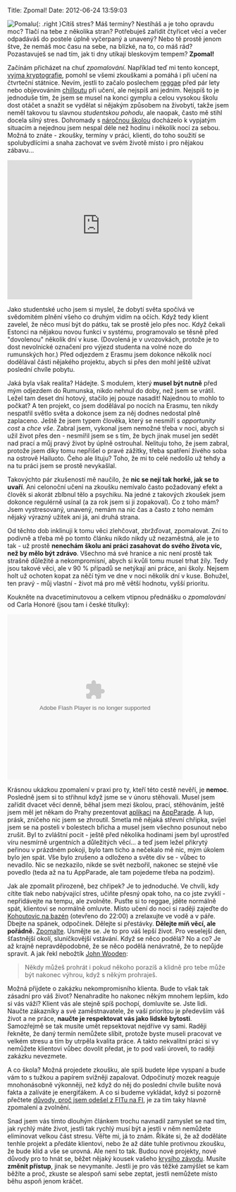 Title: Zpomal!
Date: 2012-06-24 13:59:03

![Pomalu](|filename|/images/snail.jpg){: .right }Cítíš stres? Máš termíny? Nestíháš a je toho opravdu moc? Tlačí na tebe z několika stran? Potřebuješ zařídit čtyřicet věcí a večer odpadáváš do postele úplně vyčerpaný a unavený? Nebo tě prostě jenom štve, že nemáš moc času na sebe, na blízké, na to, co máš rád? Pozastavuješ se nad tím, jak ti dny utíkají bleskovým tempem? **Zpomal!**

Začínám přicházet na chuť *zpomalování*. Například teď mi tento koncept, [vyjma kryptografie](|filename|2012-06-12_posledni-hodiny-pred-posledni-zkouskou.md), pomohl se všemi zkouškami a pomáhá i při učení na čtvrteční státnice. Nevím, jestli to začalo poslechem [reggae](https://www.youtube.com/watch?v=7rQY682SoyQ) před pár lety nebo objevováním [chilloutu](https://www.youtube.com/watch?v=ETGO6QEjx9Q) při učení, ale nejspíš ani jedním. Nejspíš to je jednoduše tím, že jsem se musel na konci gymplu a celou vysokou školu dost otáčet a snažit se vydělat si nějakým způsobem na živobytí, takže jsem neměl takovou tu slavnou *studentskou pohodu*, ale naopak, často mě stihl docela silný stres. Dohromady s [náročnou školou](http://www.fit.vutbr.cz) docházelo k vypjatým situacím a nejednou jsem nespal déle než hodinu i několik nocí za sebou. Možná to znáte - zkoušky, termíny v práci, klienti, do toho soužití se spolubydlícími a snaha zachovat ve svém životě místo i pro nějakou zábavu...

<iframe width="420" height="315" src="http://www.youtube.com/embed/OWDXR9x-FXE" frameborder="0" allowfullscreen></iframe>

Jako studentské ucho jsem si myslel, že dobytí světa spočívá ve svědomitém plnění všeho co druhým vidím na očích. Když tedy klient zavelel, že něco musí být do pátku, tak se prostě jelo přes noc. Když čekali Estonci na nějakou novou funkci v systému, programovalo se těsně před "dovolenou" několik dní v kuse. (Dovolená je v uvozovkách, protože je to dost nevolnické označení pro výjezd studenta na volné noze do rumunských hor.) Před odjezdem z Erasmu jsem dokonce několik nocí dodělával části nějakého projektu, abych si přes den mohl ještě užívat poslední chvíle pobytu.

Jaká byla však realita? Hádejte. S modulem, který **musel být nutně** před mým odjezdem do Rumunska, nikdo nehnul do doby, než jsem se vrátil. Ležel tam deset dní hotový, stačilo jej pouze nasadit! Najednou to mohlo to počkat? A ten projekt, co jsem dodělával po nocích na Erasmu, ten nikdy nespatřil světlo světa a dokonce jsem za něj dodnes nedostal plně zaplaceno. Ještě že jsem typem člověka, který se nesmíří s *opportunity cost* a *chce vše*. Zabral jsem, vykonal jsem nemožné třeba v noci, abych si užil život přes den - nesmířil jsem se s tím, že bych jinak musel jen sedět nad prací a můj pravý život by úplně ostrouhal. Nelituju toho, že jsem zabral, protože jsem díky tomu nepřišel o pravé zážitky, třeba spatření živého soba na ostrově Hailuoto. Čeho ale lituju? Toho, že mi to celé nedošlo už tehdy a na tu práci jsem se prostě nevykašlal.

Takovýchto pár zkušeností mě naučilo, že **nic se nejí tak horké, jak se to uvaří**. Ani celonoční učení na zkoušku nemívalo často požadovaný efekt a člověk si akorát zblbnul tělo a psychiku. Na jedné z takových zkoušek jsem dokonce regulérně usínal (a za rok jsem si ji zopakoval). Co z toho mám? Jsem vystresovaný, unavený, nemám na nic čas a často z toho nemám nějaký výrazný užitek ani já, ani druhá strana.

Od těchto dob inklinuji k tomu věci zlehčovat, zbržďovat, zpomalovat. Zní to podivně a třeba mě po tomto článku nikdo nikdy už nezaměstná, ale je to tak - už prostě **nenechám školu ani práci zasahovat do svého života víc, než by mělo být zdrávo**. Všechno má své hranice a nic není prostě tak strašně důležité a nekompromisní, abych si kvůli tomu musel trhat žíly. Tedy jsou takové věci, ale v 90 % případů se netýkají ani práce, ani školy. Nejsem holt už ochoten kopat za něčí tým ve dne v noci několik dní v kuse. Bohužel, ten pravý - můj vlastní - život má pro mě větší hodnotu, vyšší prioritu.

Koukněte na dvacetiminutovou a celkem vtipnou přednášku o *zpomalování* od Carla Honoré (jsou tam i české titulky):

<object width="398" height="374"><param name="movie" value="http://video.ted.com/assets/player/swf/EmbedPlayer.swf"></param><param name="allowFullScreen" value="true" /><param name="allowScriptAccess" value="always"/><param name="wmode" value="transparent"></param><param name="bgColor" value="#ffffff"></param><param name="flashvars" value="vu=http://video.ted.com/talk/stream/2005G/Blank/CarlHonore_2005G-320k.mp4&su=http://images.ted.com/images/ted/tedindex/embed-posters/CarlHonore-2005G.embed_thumbnail.jpg&vw=384&vh=288&ap=0&ti=73&lang=en&introDuration=15330&adDuration=4000&postAdDuration=830&adKeys=talk=carl_honore_praises_slowness;year=2005;theme=might_you_live_a_great_deal_longer;theme=what_makes_us_happy;theme=not_business_as_usual;theme=a_greener_future;event=TEDGlobal+2005;tag=choice;tag=culture;tag=happiness;tag=health;tag=parenting;tag=personal+growth;tag=potential;tag=psychology;&preAdTag=tconf.ted/embed;tile=1;sz=512x288;" /><embed src="http://video.ted.com/assets/player/swf/EmbedPlayer.swf" pluginspace="http://www.macromedia.com/go/getflashplayer" type="application/x-shockwave-flash" wmode="transparent" bgColor="#ffffff" width="398" height="374" allowFullScreen="true" allowScriptAccess="always" flashvars="vu=http://video.ted.com/talk/stream/2005G/Blank/CarlHonore_2005G-320k.mp4&su=http://images.ted.com/images/ted/tedindex/embed-posters/CarlHonore-2005G.embed_thumbnail.jpg&vw=384&vh=288&ap=0&ti=73&lang=en&introDuration=15330&adDuration=4000&postAdDuration=830&adKeys=talk=carl_honore_praises_slowness;year=2005;theme=might_you_live_a_great_deal_longer;theme=what_makes_us_happy;theme=not_business_as_usual;theme=a_greener_future;event=TEDGlobal+2005;tag=choice;tag=culture;tag=happiness;tag=health;tag=parenting;tag=personal+growth;tag=potential;tag=psychology;&preAdTag=tconf.ted/embed;tile=1;sz=512x288;"></embed></object>

Krásnou ukázkou zpomalení v praxi pro ty, kteří této cestě nevěří, je **nemoc**. Posledně jsem si to střihnul když jsme se v únoru stěhovali. Musel jsem zařídit dvacet věcí denně, běhal jsem mezi školou, prací, stěhováním, ještě jsem měl jet někam do Prahy prezentovat [aplikaci](https://play.google.com/store/apps/details?id=net.skimap) na [AppParade](http://www.mediar.cz/appparade/). A lup, prásk, zničeho nic jsem se zhroutil. Smetla mě nějaká střevní chřipka, svíjel jsem se na posteli v bolestech břicha a musel jsem všechno posunout nebo zrušit. Byl to zvláštní pocit - ještě před několika hodinami jsem byl uprostřed víru nesmírně urgentních a důležitých věcí... a teď jsem ležel přikrytý peřinou v prázdném pokoji, bylo tam ticho a nečekalo mě nic, mým úkolem bylo jen spát. Vše bylo zrušeno a odloženo a světe div se - vůbec to nevadilo. Nic se nezkazilo, nikde se svět nezbořil, nakonec se stejně vše povedlo (teda až na tu AppParade, ale tam pojedeme třeba na podzim).

Jak ale zpomalit přirozeně, bez chřipek? Je to jednoduché. Ve chvíli, kdy cítíte tlak nebo nabývající stres, učiňte přesný opak toho, na co jste zvyklí - nepřidávejte na tempu, ale zvolněte. Pusťte si to reggae, jděte normálně spát, klientovi se normálně omluvte. Místo učení do noci si raději zajeďte do [Kohoutovic na bazén](http://www.aquapark-kohoutovice.cz/) (otevřeno do 22:00) a zrelaxujte ve vodě a v páře. Dbejte na spánek, odpočinek. Dělejte si přestávky. **Dělejte míň věcí, ale pořádně.** [Zpomalte](https://cs.wikipedia.org/wiki/Ppoommaalluu). Usmějte se. Je to pro váš lepší život. Pro veselejší den, šťastnější okolí, sluníčkovější vstávání. Když se něco podělá? No a co? Je až krajně nepravděpodobné, že se něco podělá nenávratně, že to nepůjde spravit. A jak řekl nebožtík [John Wooden](http://www.ted.com/talks/john_wooden_on_the_difference_between_winning_and_success.html):

> Někdy můžeš prohrát i pokud někoho porazíš a klidně pro tebe může být nakonec výhrou, když s někým prohraješ.

Možná přijdete o zakázku nekompromisního klienta. Bude to však tak zásadní pro váš život? Nenahradíte ho nakonec někým mnohem lepším, kdo si vás váží? Klient vás ale stejně spíš pochopí, domluvíte se. Jste lidi. Naučte zákazníky a své zaměstnavatele, že vaší prioritou je především váš život a ne práce, **naučte je respektovat vás jako lidské bytosti**. Samozřejmě se tak musíte umět repsektovat nejdříve vy sami. Raději řekněte, že daný termín nemůžete slíbit, protože byste museli pracovat ve velkém stresu a tím by utrpěla kvalita práce. A takto nekvalitní práci si vy nemůžete klientovi vůbec dovolit předat, je to pod vaši úroveň, to raději zakázku nevezmete.

A co škola? Možná projedete zkoušku, ale spíš budete lépe vyspaní a bude vám to s tužkou a papírem svižněji zapalovat. Odpočinutý mozek reaguje mnohonásobně výkonněji, než když do něj do poslední chvíle bušíte nová fakta a zalíváte je energiťákem. A co si budeme vykládat, když si pozorně přečtete [důvody, proč jsem odešel z FITu na FI](|filename|2011-05-09_byl-jsem-fit.md#zaver), je za tím taky hlavně zpomalení a zvolnění.

Snad jsem vás tímto dlouhým článkem trochu navnadil zamyslet se nad tím, jak rychlý máte život, jestli tak rychlý musí být a jestli v něm nemůžete eliminovat velkou část stresu. Věřte mi, já to znám. Říkáte si, že až doděláte tenhle projekt a předáte klientovi, nebo že až dáte tuhle protivnou zkoušku, že bude klid a vše se urovná. Ale není to tak. Budou nové projekty, nové důvody pro to hnát se, běžet nějaký kousek vašeho [krysího závodu](http://blog.peoplecomm.cz/clanek/krysi-zavod-chytili-jste-se). Musíte **změnit přístup**, jinak se nevymaníte. Jestli je pro vás těžké zamýšlet se kam běžíte a proč, zkuste se alespoň sami sebe zeptat, jestli nemůžete místo běhu aspoň jenom kráčet.
